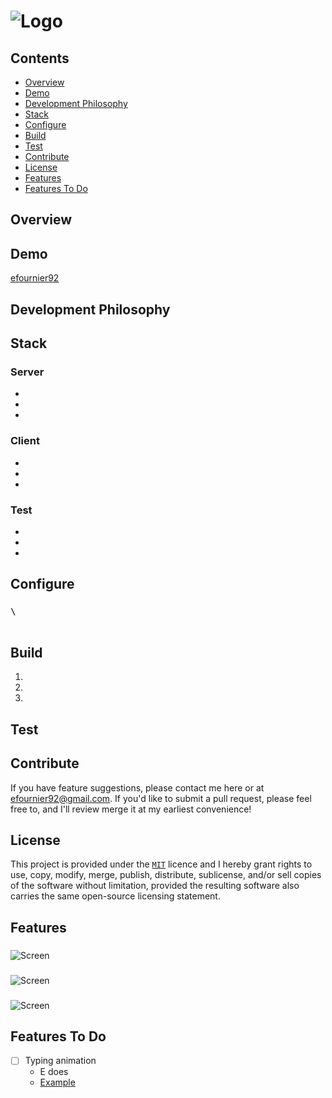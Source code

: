 # ![Logo]()

## Contents
- [Overview](#overview)
- [Demo](#demo)
- [Development Philosophy](#development-philosophy)
- [Stack](#stack)
- [Configure](#configure)
- [Build](#build)
- [Test](#test)
- [Contribute](#contribute)
- [License](#license)
- [Features](#features)
- [Features To Do](#features-to-do)

## Overview

## Demo
[efournier92](https://www.efournier92.com)

## Development Philosophy

## Stack

### Server
- []()
- []()
- []()

### Client
- []()
- []()
- []()

### Test
- []()
- []()
- []()

## Configure

### `\`

```
```

## Build
1. 
2. 
3.

## Test

## Contribute
If you have feature suggestions, please contact me here or at efournier92@gmail.com. If you'd like to submit a pull request, please feel free to, and I'll review merge it at my earliest convenience!

## License
This project is provided under the [`MIT`](https://opensource.org/licenses/MIT) licence and I hereby grant rights to use, copy, modify, merge, publish, distribute, sublicense, and/or sell copies of the software without limitation, provided the resulting software also carries the same open-source licensing statement.

## Features

###
![Screen]()

###
![Screen]()

###
![Screen]()

## Features To Do
- [ ] Typing animation
  - E does
  - [Example](https://garden-eight.com/)
